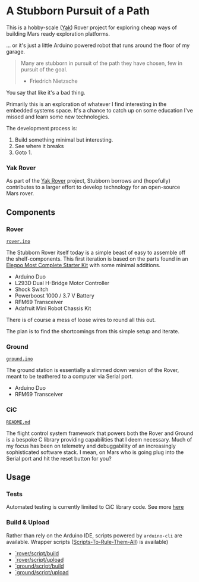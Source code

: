 # A Stubborn Pursuit of a Path

This is a hobby-scale ([Yak](https://www.yakcollective.org/projects/yak-rover/))
Rover project for exploring cheap ways of building Mars ready exploration
platforms.

... or it's just a little Arduino powered robot that runs around the floor of my garage.

> Many are stubborn in pursuit of the path they have chosen, few in pursuit of the goal.
>
> - Friedrich Nietzsche

You say that like it's a bad thing.

Primarily this is an exploration of whatever I find interesting in the embedded systems space.
It's a chance to catch up on some education I've missed and learn some new technologies.

The development process is:

1. Build something minimal but interesting.
1. See where it breaks
1. Goto 1.

### Yak Rover

As part of the [Yak Rover](https://www.yakcollective.org/projects/yak-rover/) project,
Stubborn borrows and (hopefully) contributes to a larger effort to develop
technology for an open-source Mars rover.

## Components

### Rover

[`rover.ino`](rover/rover.ino)

The Stubborn Rover itself today is a simple beast of easy to assemble off the shelf-components. This first
iteration is based on the parts found in an [Elegoo Most Complete Starter
Kit](https://www.amazon.com/EL-KIT-008-Project-Complete-Ultimate-TUTORIAL) with
some minimal additions.

* Arduino Duo
* L293D Dual H-Bridge Motor Controller
* Shock Switch
* Powerboost 1000 / 3.7 V Battery
* RFM69 Transceiver
* Adafruit Mini Robot Chassis Kit

There is of course a mess of loose wires to round all this out.

The plan is to find the shortcomings from this simple setup and iterate.

### Ground

[`ground.ino`](ground/ground.ino)

The ground station is essentially a slimmed down version of the Rover, meant to
be teathered to a computer via Serial port.

* Arduino Duo
* RFM69 Transceiver

### CiC

[`README.md`](libraries/CiC)

The flight control system framework that powers both the Rover and Ground is a
bespoke C library providing capabilities that I deem necessary. Much of my focus
has been on telemetry and debuggability of an increasingly sophisticated
software stack. I mean, on Mars who is going plug into the Serial port and hit
the reset button for you?

## Usage

### Tests

Automated testing is currently limited to CiC library code. See more [here](libraries/CiC#testing)

### Build & Upload

Rather than rely on the Arduino IDE, scripts powered by `arduino-cli` are available. Wrapper scripts ([Scripts-To-Rule-Them-All](https://github.com/github/scripts-to-rule-them-all)) is available)

* [`rover/script/build](rover/script/build)
* [`rover/script/upload](rover/script/upload)
* [`ground/script/build](ground/script/build)
* [`ground/script/upload](ground/script/upload)
